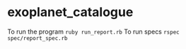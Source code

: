 # exoplanet_catalogue

To run the program `ruby run_report.rb`
To run specs `rspec spec/report_spec.rb`
